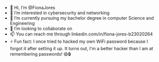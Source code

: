 - 👋 Hi, I’m @FionaJores
- 👀 I’m interested in cybersecurity and networking
- 🌱 I’m currently pursuing my bachelor degree in computer Science and Engineering
- 💞️ I’m looking to collaborate on 
- 📫 You can reach me through linkedin.com/in/fiona-jores-b23020264
- ⚡ Fun fact:  I once tried to hacked my own WiFi password because I forgot it after setting it up. It turns out, I'm a better hacker than I am at remembering passwords! 😄🔒

<!---
FionaJores/FionaJores is a ✨ special ✨ repository because its `README.md` (this file) appears on your GitHub profile.
You can click the Preview link to take a look at your changes.
--->
